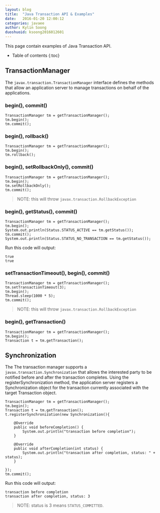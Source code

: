 ```yaml
---
layout: blog
title:  "Java Transaction API & Examples"
date:   2016-01-20 12:00:12
categories: javaee
author: Kylin Soong
duoshuoid: ksoong2016012601
---
```


This page contain examples of Java Transaction API.

* Table of contents
{:toc}

## TransactionManager

The `javax.transaction.TransactionManager` interface defines the methods that allow an application server to manage transactions on behalf of the applications.

### begin(), commit()

~~~
TransactionManager tm = getTransactionManager();
tm.begin();
tm.commit();
~~~

### begin(), rollback()

~~~
TransactionManager tm = getTransactionManager();
tm.begin();
tm.rollback();
~~~

### begin(), setRollbackOnly(), commit()

~~~
TransactionManager tm = getTransactionManager();
tm.begin();
tm.setRollbackOnly();
tm.commit();
~~~ 

> NOTE: this will throw `javax.transaction.RollbackException`

### begin(), getStatus(), commit()

~~~
TransactionManager tm = getTransactionManager();
tm.begin();
System.out.println(Status.STATUS_ACTIVE == tm.getStatus());
tm.commit();
System.out.println(Status.STATUS_NO_TRANSACTION == tm.getStatus());
~~~

Run this code will output:

~~~
true
true
~~~

### setTransactionTimeout(), begin(), commit()

~~~
TransactionManager tm = getTransactionManager();
tm.setTransactionTimeout(3);
tm.begin();
Thread.sleep(1000 * 5);
tm.commit();
~~~

> NOTE: this will throw `javax.transaction.RollbackException`

### begin(), getTransaction()

~~~
TransactionManager tm = getTransactionManager();
tm.begin();
Transaction t = tm.getTransaction();
~~~

## Synchronization

The The transaction manager supports a `javax.transaction.Synchronization` that allows the interested party to be notified before and  after the transaction completes. Using the registerSynchronization method, the application server registers a Synchronization object for the transaction currently associated with the target Transaction object.

~~~
TransactionManager tm = getTransactionManager();
tm.begin();
Transaction t = tm.getTransaction();
t.registerSynchronization(new Synchronization(){

    @Override
    public void beforeCompletion() {
        System.out.println("transaction before completion");
    }

    @Override
    public void afterCompletion(int status) {
        System.out.println("transaction after completion, status: " + status);
    }
            
});
tm.commit(); 
~~~ 

Run this code will output:

~~~
transaction before completion
transaction after completion, status: 3
~~~

> NOTE: status is 3 means `STATUS_COMMITTED`.
